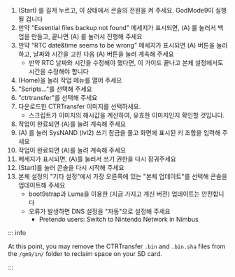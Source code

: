 1. (Start) 를 길게 누르고, 이 상태에서 콘솔의 전원을 켜 주세요. GodMode9이 실행될 겁니다
2. 만약 "Essential files backup not found" 메세지가 표시되면, (A) 룰 눌러서 백업을 만들고, 끝나면 (A) 를 눌러서 진행해 주세요
3. 만약 "RTC date&time seems to be wrong" 메세지가 표시되면 (A) 버튼을 눌러 하고, 날짜와 시간을 고친 다음 (A) 버튼을 눌러 계속해 주세요
   - 만약 RTC 날짜와 시간을 수정해야 했다면, 이 가이드 끝나고 본체 설정에서도 시간을 수정해야 합니다
4. (Home)을 눌러 작업 메뉴를 열어 주세요
5. "Scripts..."를 선택해 주세요
6. "ctrtransfer"를 선택해 주세요
7. 다운로드한 CTRTransfer 이미지를 선택하세요.
   - 스크립트가 이미지의 해시값을 계산하여, 유효한 이미지인지 확인할 것입니다.
8. 작업이 완료되면 (A)를 눌려 계속해 주세요
9. (A) 를 눌러 SysNAND (lvl2) 쓰기 잠금을 풀고 화면에 표시된 키 조합을 입력해 주세요
10. 작업이 완료되면 (A)를 눌려 계속해 주세요
11. 메세지가 표시되면, (A)를 눌러서 쓰기 권한을 다시 잠궈주세요
12. (Start)를 눌러 콘솔을 다시 시작해 주세요
13. 본체 설정의 "기타 설정"에서 가장 오른쪽에 있는 "본체 업데이트"를 선택해 콘솔을 업데이트해 주세요
    - boot9strap과 Luma을 이용한 (지금 가지고 계신 버전) 업데이트는 안전합니다
    - 오류가 발생하면 DNS 설정을 "자동"으로 설정해 주세요
      - Pretendo users: Switch to Nintendo Network in Nimbus

::: info

At this point, you may remove the CTRTransfer `.bin` and `.bin.sha` files  from the `/gm9/in/` folder to reclaim space on your SD card.

:::